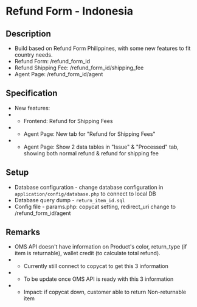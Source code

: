 # Refund Form - Indonesia #

## Description ##
* Build based on Refund Form Philippines, with some new features to fit country needs.
* Refund Form: <url>/refund_form_id
* Refund Shipping Fee: <url>/refund_form_id/shipping_fee
* Agent Page: <url>/refund_form_id/agent

## Specification ##
* New features:
* * Frontend: Refund for Shipping Fees
* * Agent Page: New tab for "Refund for Shipping Fees"
* * Agent Page: Show 2 data tables in "Issue" & "Processed" tab, showing both normal refund & refund for shipping fee

## Setup ##
* Database configuration - change database configuration in `application/config/database.php` to connect to local DB
* Database query dump - `return_item_id.sql`
* Config file - params.php: copycat setting, redirect_uri change to <url>/refund_form_id/agent

## Remarks ##
* OMS API doesn't have information on Product's color, return_type (if item is returnable), wallet credit (to calculate total refund).
* * Currently still connect to copycat to get this 3 information
* * To be update once OMS API is ready with this 3 information
* * Impact: if copycat down, customer able to return Non-returnable item